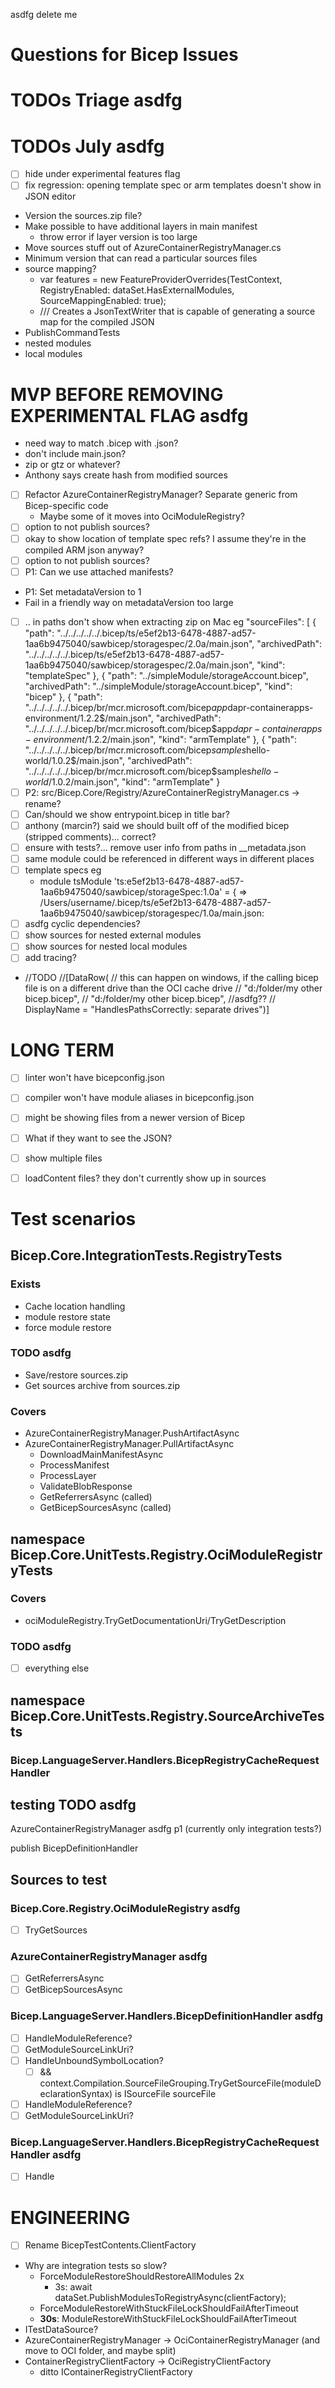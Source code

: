 ﻿asdfg delete me

# Questions for Bicep Issues

# TODOs Triage asdfg


# TODOs July asdfg
* [ ] hide under experimental features flag
* [ ] fix regression: opening template spec or arm templates doesn't show in JSON editor
* Version the sources.zip file?
* Make possible to have additional layers in main manifest
  * throw error if layer version is too large
* Move sources stuff out of AzureContainerRegistryManager.cs
* Minimum version that can read a particular sources files
* source mapping?
  * var features = new FeatureProviderOverrides(TestContext, RegistryEnabled: dataSet.HasExternalModules, SourceMappingEnabled: true);
  * /// Creates a JsonTextWriter that is capable of generating a source map for the compiled JSON
* PublishCommandTests
* nested modules
* local modules

# MVP BEFORE REMOVING EXPERIMENTAL FLAG asdfg
* need way to match .bicep with .json?
* don't include main.json?
* zip or gtz or whatever?
* Anthony says create hash from modified sources
* [ ] Refactor AzureContainerRegistryManager?  Separate generic from Bicep-specific code
  * Maybe some of it moves into OciModuleRegistry?
* [ ] option to not publish sources?
* [ ] okay to show location of template spec refs?  I assume they're in the compiled ARM json anyway?
* [ ] option to not publish sources?
* [ ] P1: Can we use attached manifests?
* P1: Set metadataVersion to 1
* Fail in a friendly way on metadataVersion too large
* [ ] .. in paths don't show when extracting zip on Mac
  eg "sourceFiles": [
    {
      "path": "../../../../../.bicep/ts/e5ef2b13-6478-4887-ad57-1aa6b9475040/sawbicep/storagespec/2.0a/main.json",
      "archivedPath": "../../../../../.bicep/ts/e5ef2b13-6478-4887-ad57-1aa6b9475040/sawbicep/storagespec/2.0a/main.json",
      "kind": "templateSpec"
    },
    {
      "path": "../simpleModule/storageAccount.bicep",
      "archivedPath": "../simpleModule/storageAccount.bicep",
      "kind": "bicep"
    },
    {
      "path": "../../../../../.bicep/br/mcr.microsoft.com/bicep$app$dapr-containerapps-environment/1.2.2$/main.json",
      "archivedPath": "../../../../../.bicep/br/mcr.microsoft.com/bicep$app$dapr-containerapps-environment/1.2.2$/main.json",
      "kind": "armTemplate"
    },
    {
      "path": "../../../../../.bicep/br/mcr.microsoft.com/bicep$samples$hello-world/1.0.2$/main.json",
      "archivedPath": "../../../../../.bicep/br/mcr.microsoft.com/bicep$samples$hello-world/1.0.2$/main.json",
      "kind": "armTemplate"
    }
* [ ] P2: src/Bicep.Core/Registry/AzureContainerRegistryManager.cs -> rename?
* [ ] Can/should we show entrypoint.bicep in title bar?
* [ ] anthony (marcin?) said we should built off of the modified bicep (stripped comments)...  correct?
* [ ] ensure with tests?... remove user info from paths in __metadata.json
* [ ] same module could be referenced in different ways in different places
* [ ] template specs eg
  * module tsModule 'ts:e5ef2b13-6478-4887-ad57-1aa6b9475040/sawbicep/storageSpec:1.0a' = {
     =>
  /Users/username/.bicep/ts/e5ef2b13-6478-4887-ad57-1aa6b9475040/sawbicep/storagespec/1.0a/main.json:
* [ ] asdfg cyclic dependencies?
* [ ] show sources for nested external modules
* [ ] show sources for nested local modules
* [ ] add tracing?
* //TODO
    //[DataRow( // this can happen on windows, if the calling bicep file is on a different drive than the OCI cache drive
    //    "d:/folder/my other bicep.bicep",
    //    "d:/folder/my other bicep.bicep", //asdfg??
    //    DisplayName = "HandlesPathsCorrectly: separate drives")]


# LONG TERM
* [ ] linter won't have bicepconfig.json
* [ ] compiler won't have module aliases in bicepconfig.json
* [ ] might be showing files from a newer version of Bicep
* [ ] What if they want to see the JSON?
* [ ] show multiple files
* [ ] loadContent files?  they don't currently show up in sources



# Test scenarios

## Bicep.Core.IntegrationTests.RegistryTests
### Exists
* Cache location handling
* module restore state
* force module restore
### TODO asdfg
* Save/restore sources.zip
* Get sources archive from sources.zip
### Covers
* AzureContainerRegistryManager.PushArtifactAsync
* AzureContainerRegistryManager.PullArtifactAsync
  * DownloadMainManifestAsync
  * ProcessManifest
  * ProcessLayer
  * ValidateBlobResponse
  * GetReferrersAsync (called)
  * GetBicepSourcesAsync (called)

## namespace Bicep.Core.UnitTests.Registry.OciModuleRegistryTests
### Covers
* ociModuleRegistry.TryGetDocumentationUri/TryGetDescription
### TODO asdfg
* [ ] everything else

## namespace Bicep.Core.UnitTests.Registry.SourceArchiveTests

### Bicep.LanguageServer.Handlers.BicepRegistryCacheRequestHandler



## testing TODO asdfg
AzureContainerRegistryManager asdfg p1 (currently only integration tests?)

publish
BicepDefinitionHandler

## Sources to test
### Bicep.Core.Registry.OciModuleRegistry  asdfg
* [ ] TryGetSources
### AzureContainerRegistryManager asdfg
* [ ] GetReferrersAsync
* [ ] GetBicepSourcesAsync
### Bicep.LanguageServer.Handlers.BicepDefinitionHandler asdfg
* [ ] HandleModuleReference?
* [ ] GetModuleSourceLinkUri?
* [ ] HandleUnboundSymbolLocation?
  * [ ] && context.Compilation.SourceFileGrouping.TryGetSourceFile(moduleDeclarationSyntax) is ISourceFile sourceFile
* [ ] HandleModuleReference?
* [ ] GetModuleSourceLinkUri?
### Bicep.LanguageServer.Handlers.BicepRegistryCacheRequestHandler asdfg
* [ ] Handle



# ENGINEERING
* [ ] Rename BicepTestContents.ClientFactory
* Why are integration tests so slow?
  * ForceModuleRestoreShouldRestoreAllModules 2x
    * 3s: await dataSet.PublishModulesToRegistryAsync(clientFactory);
  * ForceModuleRestoreWithStuckFileLockShouldFailAfterTimeout
  * **30s**: ModuleRestoreWithStuckFileLockShouldFailAfterTimeout
* ITestDataSource?
* AzureContainerRegistryManager -> OciContainerRegistryManager (and move to OCI folder, and maybe split)
* ContainerRegistryClientFactory -> OciRegistryClientFactory
  * ditto IContainerRegistryClientFactory
